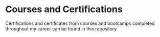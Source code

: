 # Courses and Certifications

Certifications and certificates from courses and bootcamps completed throughout my career can be found in this repository

